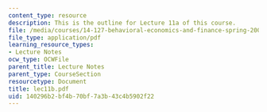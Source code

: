 ```yaml
---
content_type: resource
description: This is the outline for Lecture 11a of this course.
file: /media/courses/14-127-behavioral-economics-and-finance-spring-2004/140296b2bf4b70bf7a3b43c4b5902f22_lec11b.pdf
file_type: application/pdf
learning_resource_types:
- Lecture Notes
ocw_type: OCWFile
parent_title: Lecture Notes
parent_type: CourseSection
resourcetype: Document
title: lec11b.pdf
uid: 140296b2-bf4b-70bf-7a3b-43c4b5902f22
---
```

